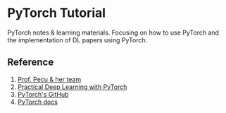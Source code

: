 # PyTorch Tutorial

PyTorch notes & learning materials. Focusing on how to use PyTorch and the implementation of DL papers using PyTorch.

## Reference 
1. [Prof. Pecu & her team](https://github.com/pecu/PyTorch_CSX)
2. [Practical Deep Learning  with PyTorch](https://www.udemy.com/practical-deep-learning-with-pytorch/learn/v4/overview)
3. [PyTorch's GitHub](https://github.com/pytorch)
4. [PyTorch docs](http://pytorch.org/tutorials/)
